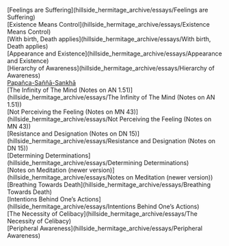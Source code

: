 [Feelings are Suffering](hillside_hermitage_archive/essays/Feelings are Suffering)\
[Existence Means Control](hillside_hermitage_archive/essays/Existence Means Control)\
[With birth, Death applies](hillside_hermitage_archive/essays/With birth, Death applies)\
[Appearance and Existence](hillside_hermitage_archive/essays/Appearance and Existence)\
[Hierarchy of Awareness](hillside_hermitage_archive/essays/Hierarchy of Awareness)\
[Papañca-Saññā-Sankhā](hillside_hermitage_archive/essays/Papañca-Saññā-Sankhā)\
[The Infinity of The Mind (Notes on AN 1.51)](hillside_hermitage_archive/essays/The Infinity of The Mind (Notes on AN 1.51))\
[Not Perceiving the Feeling (Notes on MN 43)](hillside_hermitage_archive/essays/Not Perceiving the Feeling (Notes on MN 43))\
[Resistance and Designation (Notes on DN 15)](hillside_hermitage_archive/essays/Resistance and Designation (Notes on DN 15))\
[Determining Determinations](hillside_hermitage_archive/essays/Determining Determinations)\
[Notes on Meditation (newer version)](hillside_hermitage_archive/essays/Notes on Meditation (newer version))\
[Breathing Towards Death](hillside_hermitage_archive/essays/Breathing Towards Death)\
[Intentions Behind One’s Actions](hillside_hermitage_archive/essays/Intentions Behind One’s Actions)\
[The Necessity of Celibacy](hillside_hermitage_archive/essays/The Necessity of Celibacy)\
[Peripheral Awareness](hillside_hermitage_archive/essays/Peripheral Awareness)
